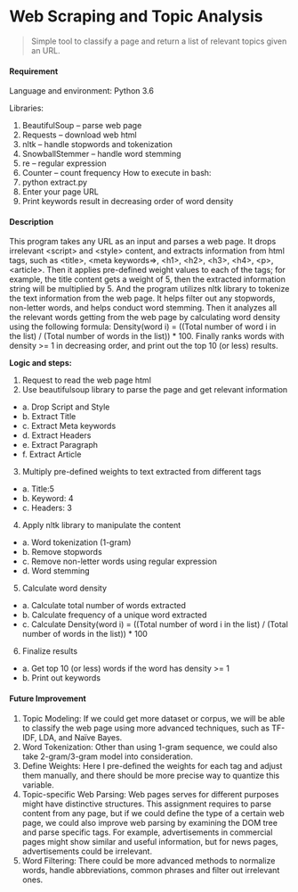
# Web Scraping and Topic Analysis
> Simple tool to classify a page and return a list of relevant topics given an URL.

#### Requirement
Language and environment: Python 3.6

Libraries:
1. BeautifulSoup – parse web page
2. Requests – download web html
3. nltk – handle stopwords and tokenization
4. SnowballStemmer – handle word stemming
5. re – regular expression
6. Counter – count frequency
How to execute in bash:
1. python extract.py
2. Enter your page URL
3. Print keywords result in decreasing order of word density

#### Description
This program takes any URL as an input and parses a web page. It drops irrelevant \<script> and \<style> content, and extracts information from html tags, such as \<title>, \<meta keywords=>, \<h1>, \<h2>, \<h3>, \<h4>, \<p>, \<article>. Then it applies pre-defined weight values to each of the tags; for example, the title content gets a weight of 5, then the extracted information string will be multiplied by 5. And the program utilizes nltk library to tokenize the text information from the web page. It helps filter out any stopwords, non-letter words, and helps conduct word stemming. Then it analyzes all the relevant words getting from the web page by calculating word density using the following formula: Density(word i) = ((Total number of word i in the list) / (Total number of words in the list)) * 100. Finally ranks words with density >= 1 in decreasing order, and print out the top 10 (or less) results.

**Logic and steps:**
1. Request to read the web page html
2. Use beautifulsoup library to parse the page and get relevant information
- a. Drop Script and Style
- b. Extract Title
- c. Extract Meta keywords
- d. Extract Headers
- e. Extract Paragraph
- f. Extract Article
3. Multiply pre-defined weights to text extracted from different tags
- a. Title:5
- b. Keyword: 4
- c. Headers: 3
4. Apply nltk library to manipulate the content
- a. Word tokenization (1-gram)
- b. Remove stopwords
- c. Remove non-letter words using regular expression
- d. Word stemming
5. Calculate word density
- a. Calculate total number of words extracted
- b. Calculate frequency of a unique word extracted
- c. Calculate Density(word i) = ((Total number of word i in the list) / (Total number of words in the list)) * 100
6. Finalize results
- a. Get top 10 (or less) words if the word has density >= 1
- b. Print out keywords

#### Future Improvement
1. Topic Modeling: If we could get more dataset or corpus, we will be able to classify the web page using more advanced techniques, such as TF-IDF, LDA, and Naïve Bayes.
2. Word Tokenization: Other than using 1-gram sequence, we could also take 2-gram/3-gram model into consideration.
3. Define Weights: Here I pre-defined the weights for each tag and adjust them manually, and there should be more precise way to quantize this variable.
4. Topic-specific Web Parsing: Web pages serves for different purposes might have distinctive structures. This assignment requires to parse content from any page, but if we could define the type of a certain web page, we could also improve web parsing by examining the DOM tree and parse specific tags. For example, advertisements in commercial pages might show similar and useful information, but for news pages, advertisements could be irrelevant.
5. Word Filtering: There could be more advanced methods to normalize words, handle abbreviations, common phrases and filter out irrelevant ones.
